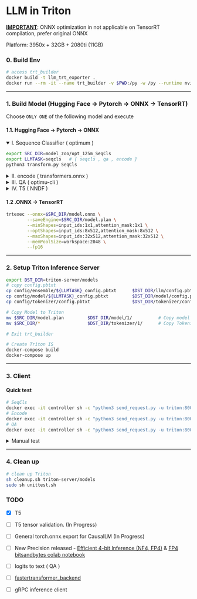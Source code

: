 # LLM in Triton

[**IMPORTANT**](https://github.com/microsoft/onnxruntime/issues/10905#issuecomment-1072649358): ONNX optimization in not applicable on TensorRT compilation, prefer original ONNX

Platform: 3950x + 32GB + 2080ti (11GB)

### 0. Build Env
```bash
# access trt_builder
docker build -t llm_trt_exporter .
docker run --rm -it --name trt_builder -v $PWD:/py -w /py --runtime nvidia llm_trt_exporter bash
```

---

### 1. Build Model (Hugging Face -> Pytorch -> ONNX -> TensorRT)

Choose `ONLY ONE` of the following model and execute

#### 1.1. Hugging Face -> Pytorch -> ONNX

<details open><summary> I. Sequence Classifier ( optimum )</summary>

```bash
export SRC_DIR=model_zoo/opt_125m_SeqCls
export LLMTASK=seqcls   # { seqcls , qa , encode }
python3 transform.py SeqCls
```

</details>


<details><summary> II. encode ( transformers.onnx )</summary>

```bash
export SRC_DIR=model_zoo/squad2_tran_onnx/
export LLMTASK=encode   # { seqcls , qa , encode }
python -m transformers.onnx --model=deepset/roberta-base-squad2 $SRC_DIR
```

</details>

<details><summary> III. QA ( optimu-cli )</summary>

```bash
export SRC_DIR=model_zoo/squad2_qa/
export LLMTASK=qa   # { seqcls , qa , encode }
optimum-cli export onnx --framework pt \
                        --task question-answering \
                        --atol 1e-5 \
                        --model deepset/roberta-base-squad2 $SRC_DIR
```
</details>

<details><summary> IV. T5 ( NNDF )</summary>

Check [details](docs/t5.md)

</details>

<!-- <details><summary> :x: 5. CausalLM ( torch.onnx.export )</summary>

```bash
python3 transform.py CausalLM
```
</details> -->



#### 1.2 .ONNX -> TensorRT
```bash
trtexec --onnx=$SRC_DIR/model.onnx \
        --saveEngine=$SRC_DIR/model.plan \
        --minShapes=input_ids:1x1,attention_mask:1x1 \
        --optShapes=input_ids:8x512,attention_mask:8x512 \
        --maxShapes=input_ids:32x512,attention_mask:32x512 \
        --memPoolSize=workspace:2048 \
        --fp16
```

---

### 2. Setup Triton Inference Server

```bash
export DST_DIR=triton-server/models
# copy config.pbtxt
cp config/ensemble/${LLMTASK}_config.pbtxt      $DST_DIR/llm/config.pbtxt
cp config/model/${LLMTASK}_config.pbtxt         $DST_DIR/model/config.pbtxt
cp config/tokenizer/config.pbtxt                $DST_DIR/tokenizer/config.pbtxt

# Copy Model to Triton
mv $SRC_DIR/model.plan         $DST_DIR/model/1/          # Copy model to TRITON
mv $SRC_DIR/*                  $DST_DIR/tokenizer/1/      # Copy Tokenizer to TRITON

# Exit trt_builder
```

```bash
# Create Triton IS
docker-compose build
docker-compose up
```

---

### 3. Client

#### Quick test
```bash
# SeqCls
docker exec -it controller sh -c "python3 send_request.py -u triton:8000 -m llm -i TEXT -o LOGITS --statistics"
# Encode
docker exec -it controller sh -c "python3 send_request.py -u triton:8000 --batch_size 8 -m llm -i TEXT -o HIDDEN_STATE"
# QA
docker exec -it controller sh -c "python3 send_request.py -u triton:8000 --batch_size 8 -m llm -i TEXT -o START_LOGITS:END_LOGITS"
```
<details><summary> Manual test </summary>

####
```bash
docker exec -it controller bash
# testing / benchmark
perf_analyzer -m tokenizer -u triton:8000 -i HTTP -v -p3000 -d -l3000 -t1 -c5 -b1  --string-data "Hello, I'm Machine Learning Engineer, my duty is " --shape text:1  # tokenizer
perf_analyzer -m model -u triton:8000 -i HTTP -v -p3000 -d -l3000 -t1 -c5 -b1 --shape input_ids:128 --shape attention_mask:128 # model
perf_analyzer -m llm -u triton:8000 -i HTTP -v -p3000 -d -l3000 -t1 -c5 -b1 --string-data "Hello, I'm Machine Learning Engineer, my duty is " --shape TEXT:1  # ensemble

# HTTP Inference client
python3 send_request.py -u triton:8000 -m tokenizer -i text -o input_ids:attention_mask --statistics # Tokenizer
python3 send_request.py -u triton:8000 -m llm -i TEXT -o LOGITS --statistics  # Ensemble
# output layer = seqcls - LOGITS
#                encode - HIDDEN_STATE
#                    QA - START_LOGITS:END_LOGITS
```

</details>

---

### 4. Clean up
```bash
# clean up Triton
sh cleanup.sh triton-server/models
sudo sh unittest.sh
```


### TODO
- [x] T5

- [ ] T5 tensor validation. (In Progress)

- [ ] General torch.onnx.export for CausalLM (In Progress)

- [ ] New Precision released - [Efficient 4-bit Inference (NF4, FP4)](https://github.com/TimDettmers/bitsandbytes/releases/tag/0.40.0) & [FP4 bitsandbytes colab notebook](https://huggingface.co/blog/4bit-transformers-bitsandbytes)

- [ ] logits to text ( QA )

- [ ] [fastertransformer_backend](https://github.com/triton-inference-server/fastertransformer_backend)

- [ ] gRPC inference client
